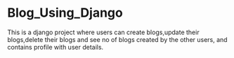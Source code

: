 # Blog_Using_Django
This is a django project where users can create blogs,update their blogs,delete their blogs and see no of blogs created by the other users, and contains profile
with user details.
